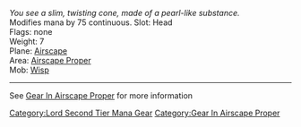 *You see a slim, twisting cone, made of a pearl-like substance.*  
Modifies mana by 75 continuous. Slot: Head  
Flags: none  
Weight: 7  
Plane: [Airscape](:Category:Airscape "wikilink")  
Area: [Airscape Proper](:Category:Airscape_Proper "wikilink")  
Mob: [Wisp](Wisp "wikilink")  

------------------------------------------------------------------------

See [Gear In Airscape
Proper](:Category:Gear_In_Airscape_Proper "wikilink") for more
information

[Category:Lord Second Tier Mana
Gear](Category:Lord_Second_Tier_Mana_Gear "wikilink") [Category:Gear In
Airscape Proper](Category:Gear_In_Airscape_Proper "wikilink")
